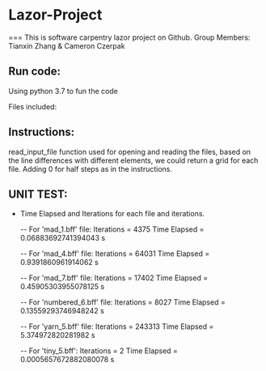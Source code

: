 # Lazor-Project
===
This is software carpentry lazor project on Github.
Group Members: Tianxin Zhang & Cameron Czerpak

Run code:
-------------
Using python 3.7 to fun the code

Files included:

Instructions: 
-----------------
  read_input_file function used for opening and reading the files, based on the line differences with different elements, we could return a grid for each file.
  Adding 0 for half steps as in the instructions.
  
  

UNIT TEST:
--------------
- Time Elapsed and Iterations for each file and iterations.

  -- For 'mad_1.bff' file:
  Iterations = 4375
  Time Elapsed = 0.06883692741394043 s

  -- For 'mad_4.bff' file:
  Iterations = 64031
  Time Elapsed = 0.9391860961914062 s

  -- For 'mad_7.bff' file:
  Iterations = 17402
  Time Elapsed = 0.45905303955078125 s

  -- For 'numbered_6.bff' file:
  Iterations = 8027
  Time Elapsed = 0.13559293746948242 s
 
  -- For 'yarn_5.bff' file:
  Iterations = 243313
  Time Elapsed = 5.374972820281982 s
  
  -- For 'tiny_5.bff':
  Iterations = 2
  Time Elapsed = 0.0005657672882080078 s
